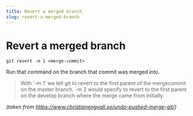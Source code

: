 ```yaml
---
title: Revert a merged branch
slug: revert-a-merged-branch
---
```


# Revert a merged branch

``git revert -m 1 <merge-commit>``

Run that command on the branch that commit was merged into.

>With ‘-m 1’ we tell git to revert to the first parent of the mergecommit on the master branch. -m 2 would specify to revert to the first parent on the develop branch where the merge came from initially.

_(taken from https://www.christianengvall.se/undo-pushed-merge-git/)_

